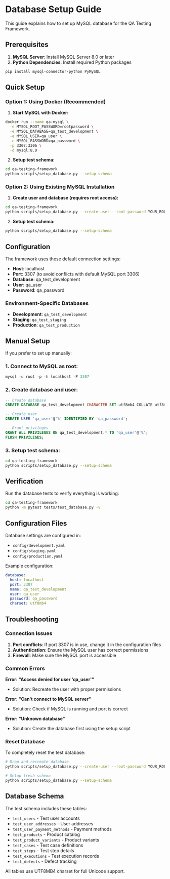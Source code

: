 # Database Setup Guide

This guide explains how to set up MySQL database for the QA Testing Framework.

## Prerequisites

1. **MySQL Server**: Install MySQL Server 8.0 or later
2. **Python Dependencies**: Install required Python packages

```bash
pip install mysql-connector-python PyMySQL
```

## Quick Setup

### Option 1: Using Docker (Recommended)

1. **Start MySQL with Docker:**
```bash
docker run --name qa-mysql \
  -e MYSQL_ROOT_PASSWORD=rootpassword \
  -e MYSQL_DATABASE=qa_test_development \
  -e MYSQL_USER=qa_user \
  -e MYSQL_PASSWORD=qa_password \
  -p 3307:3306 \
  -d mysql:8.0
```

2. **Setup test schema:**
```bash
cd qa-testing-framework
python scripts/setup_database.py --setup-schema
```

### Option 2: Using Existing MySQL Installation

1. **Create user and database (requires root access):**
```bash
cd qa-testing-framework
python scripts/setup_database.py --create-user --root-password YOUR_ROOT_PASSWORD
```

2. **Setup test schema:**
```bash
python scripts/setup_database.py --setup-schema
```

## Configuration

The framework uses these default connection settings:

- **Host**: localhost
- **Port**: 3307 (to avoid conflicts with default MySQL port 3306)
- **Database**: qa_test_development
- **User**: qa_user
- **Password**: qa_password

### Environment-Specific Databases

- **Development**: `qa_test_development`
- **Staging**: `qa_test_staging`
- **Production**: `qa_test_production`

## Manual Setup

If you prefer to set up manually:

### 1. Connect to MySQL as root:
```sql
mysql -u root -p -h localhost -P 3307
```

### 2. Create database and user:
```sql
-- Create database
CREATE DATABASE qa_test_development CHARACTER SET utf8mb4 COLLATE utf8mb4_unicode_ci;

-- Create user
CREATE USER 'qa_user'@'%' IDENTIFIED BY 'qa_password';

-- Grant privileges
GRANT ALL PRIVILEGES ON qa_test_development.* TO 'qa_user'@'%';
FLUSH PRIVILEGES;
```

### 3. Setup test schema:
```bash
cd qa-testing-framework
python scripts/setup_database.py --setup-schema
```

## Verification

Run the database tests to verify everything is working:

```bash
cd qa-testing-framework
python -m pytest tests/test_database.py -v
```

## Configuration Files

Database settings are configured in:
- `config/development.yaml`
- `config/staging.yaml`
- `config/production.yaml`

Example configuration:
```yaml
database:
  host: localhost
  port: 3307
  name: qa_test_development
  user: qa_user
  password: qa_password
  charset: utf8mb4
```

## Troubleshooting

### Connection Issues

1. **Port conflicts**: If port 3307 is in use, change it in the configuration files
2. **Authentication**: Ensure the MySQL user has correct permissions
3. **Firewall**: Make sure the MySQL port is accessible

### Common Errors

**Error: "Access denied for user 'qa_user'"**
- Solution: Recreate the user with proper permissions

**Error: "Can't connect to MySQL server"**
- Solution: Check if MySQL is running and port is correct

**Error: "Unknown database"**
- Solution: Create the database first using the setup script

### Reset Database

To completely reset the test database:

```bash
# Drop and recreate database
python scripts/setup_database.py --create-user --root-password YOUR_ROOT_PASSWORD

# Setup fresh schema
python scripts/setup_database.py --setup-schema
```

## Database Schema

The test schema includes these tables:

- `test_users` - Test user accounts
- `test_user_addresses` - User addresses
- `test_user_payment_methods` - Payment methods
- `test_products` - Product catalog
- `test_product_variants` - Product variants
- `test_cases` - Test case definitions
- `test_steps` - Test step details
- `test_executions` - Test execution records
- `test_defects` - Defect tracking

All tables use UTF8MB4 charset for full Unicode support.